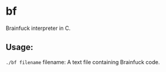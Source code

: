 # bf

Brainfuck interpreter in C.

## Usage: 
  `./bf filename`
  filename: A text file containing Brainfuck code.
